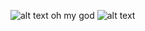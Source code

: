 
![alt text](https://i.postimg.cc/Y068Qs6m/Screenshot-2025-01-15-at-9-04-32-PM.png)
                                oh my god
![alt text](https://i.postimg.cc/W3jvMQrM/Screenshot-2025-01-15-at-10-43-29-PM.png)
